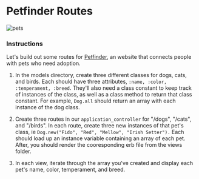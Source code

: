 # Petfinder Routes

![pets](http://rivertownanimalhospital.com/files/2015/04/Dogs-and-Cats-in-a-Row-Large.jpg)

### Instructions

Let's build out some routes for [Petfinder](https://www.petfinder.com/), an website that connects people with pets who need adoption. 

1. In the models directory, create three different classes for dogs, cats, and birds. Each should have three attributes, `:name, :color, :temperament, :breed`. They'll also need a class constant to keep track of instances of the class, as well as a class method to return that class constant. For example, `Dog.all` should return an array with each instance of the dog class.

2. Create three routes in our `application_controller` for "/dogs", "/cats", and "/birds". In each route, create three new instances of that pet's class, ie `Dog.new("Fido", "Red", "Mellow", "Irish Setter").` Each should load up an instance variable containing an array of each pet. After, you should render the cooresponding erb file from the views folder. 

3. In each view, iterate through the array you've created and display each pet's name, color, temperament, and breed. 